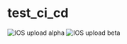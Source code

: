 # test_ci_cd
![IOS upload alpha](https://github.com/dvereshchagin/test_ci_cd/workflows/IOS%20upload%20alpha/badge.svg?branch=master&event=push)
![IOS upload beta](https://github.com/qooore-corp/iOSApp/workflows/IOS%20upload%20beta/badge.svg?branch=issue-3&event=push)
